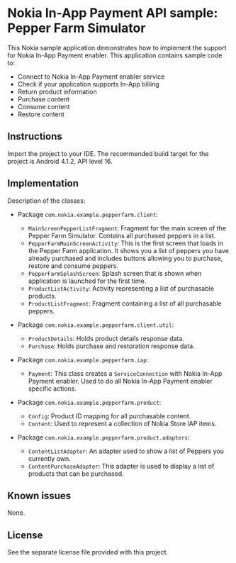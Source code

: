 Nokia In-App Payment API sample: Pepper Farm Simulator
======================================================

This Nokia sample application demonstrates how to implement the support for
Nokia In-App Payment enabler. This application contains sample code to:

* Connect to Nokia In-App Payment enabler service
* Check if your application supports In-App billing
* Return product information
* Purchase content
* Consume content
* Restore content


Instructions
--------------------------------------------------------------------------------

Import the project to your IDE. The recommended build target for the project is
Android 4.1.2, API level 16.


Implementation
--------------------------------------------------------------------------------

Description of the classes:

* Package `com.nokia.example.pepperfarm.client`:
    * `MainScreenPepperListFragment`: Fragment for the main screen of the
      Pepper Farm Simulator. Contains all purchased peppers in a list.
    * `PepperFarmMainScreenActivity`: This is the first screen that loads in the
      Pepper Farm application. It shows you a list of peppers you have already
      purchased and includes buttons allowing you to purchase, restore and
      consume peppers.
    * `PepperFarmSplashScreen`: Splash screen that is shown when application is
      launched for the first time.
    * `ProductListActivity`: Activity representing a list of purchasable products.
    * `ProductListFragment`: Fragment containing a list of all purchasable peppers.

* Package `com.nokia.example.pepperfarm.client.util`:
    * `ProductDetails`: Holds product details response data.
    * `Purchase`: Holds purchase and restoration response data. 

* Package `com.nokia.example.pepperfarm.iap`:
    * `Payment`: This class creates a `ServiceConnection` with Nokia In-App
      Payment enabler. Used to do all Nokia In-App Payment enabler specific
      actions.

* Package `com.nokia.example.pepperfarm.product`:
    * `Config`: Product ID mapping for all purchasable content.
    * `Content`: Used to represent a collection of Nokia Store IAP items.

* Package `com.nokia.example.pepperfarm.product.adapters`:
    * `ContentListAdapter`: An adapter used to show a list of Peppers you
      currently own.
    * `ContentPurchaseAdapter`: This adapter is used to display a list of
      products that can be purchased.


Known issues
--------------------------------------------------------------------------------

None.


License
--------------------------------------------------------------------------------

See the separate license file provided with this project.
